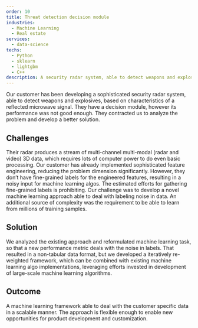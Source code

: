 ```yaml
---
order: 10
title: Threat detection decision module
industries:
  - Machine Learning
  - Real estate
services:
  - data-science
techs:
  - Python
  - sklearn
  - lightgbm
  - C++
description: A security radar system, able to detect weapons and explosives, based on characteristics of a reflected microwave signal.
---
```

Our customer has been developing a sophisticated security radar system, able to detect weapons and explosives, based on characteristics of a reflected microwave signal. They have a decision module, however its performance was not good enough. They contracted us to analyze the problem and develop a better solution.

## Challenges

Their radar produces a stream of multi-channel multi-modal (radar and video) 3D data, which requires lots of computer power to do even basic processing. Our customer has already implemented sophisticated feature engineering, reducing the problem dimension significantly. However, they don’t have fine-grained labels for the engineered features, resulting in a noisy input for machine learning algos. The estimated efforts for gathering fine-grained labels is prohibiting. Our challenge was to develop a novel machine learning approach able to deal with labeling noise in data. An additional source of complexity was the requirement to be able to learn from millions of training samples.

## Solution

We analyzed the existing approach and reformulated machine learning task, so that a new performance metric deals with the noise in labels. That resulted in a non-tabular data format, but we developed a iteratively re-weighted framework, which can be combined with existing machine learning algo implementations, leveraging efforts invested in development of large-scale machine learning algorithms.

## Outcome

A machine learning framework able to deal with the customer specific data in a scalable manner. The approach is flexible enough to enable new opportunities for product development and customization.